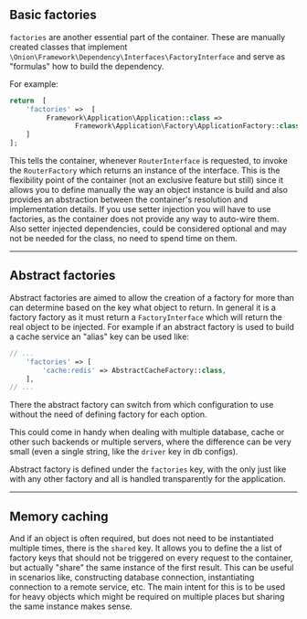 ## Basic factories
`factories` are another essential part of the container. These are manually created classes that
implement `\Onion\Framework\Dependency\Interfaces\FactoryInterface` and serve as "formulas" how
to build the dependency.

For example:

```php
return  [
    'factories' =>  [
         Framework\Application\Application::class =>
                Framework\Application\Factory\ApplicationFactory::class,
    ]
];
```

This tells the container, whenever `RouterInterface` is requested, to invoke the `RouterFactory`
which returns an instance of the interface. This is the flexibility point of the container (not an
exclusive feature but still) since it allows you to define manually the way an object instance is
build and also provides an abstraction between the container's resolution and implementation details.
If you use setter injection you will have to use factories, as the container does not provide any
way to auto-wire them. Also setter injected dependencies, could be considered optional and may not
be needed for the class, no need to spend time on them.

---

## Abstract factories

Abstract factories are aimed to allow the creation of a factory for more
than can determine based on the key what object to return. In general it
is a factory factory as it must return a `FactoryInterface` which will
return the real object to be injected. For example if an abstract factory
is used to build a cache service an "alias" key can be used like:

```php
// ...
    'factories' => [
        'cache:redis' => AbstractCacheFactory::class,
    ],
// ...
```

There the abstract factory can switch from which configuration to use
without the need of defining factory for each option.

This could come in handy when dealing with multiple database, cache or
other such backends or multiple servers, where the difference can be
very small (even a single string, like the `driver` key in db configs).

Abstract factory is defined under the `factories` key, with the only
just like with any other factory and all is handled transparently for
the application.

---

## Memory caching

And if an object is often required, but does not need to be instantiated multiple times,
there is the `shared` key. It allows you to define the a list of factory keys that should not
be triggered on every request to the container, but actually "share" the same instance
of the first result. This can be useful in scenarios like, constructing database connection,
instantiating connection to a remote service, etc. The main intent for this is to be used
for heavy objects which might be required on multiple places but sharing the same instance
makes sense.
